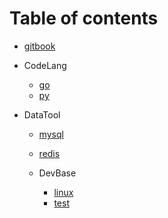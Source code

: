 # Table of contents

* [gitbook](README.md)

* CodeLang
    * [go](CodeLang/golang.md)
    * [py](CodeLang/python.md)

* DataTool
    * [mysql](DataTool/mysql.md)
    * [redis](DataTool/redis.md)

    * DevBase
        * [linux](DevBase/linux.md)
        * [test](./README%20copy.md)
